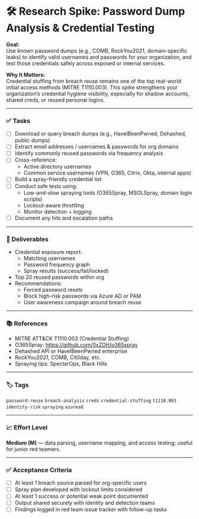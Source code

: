 # 🛠️ Research Spike: Password Dump Analysis & Credential Testing

**Goal:**  
Use known password dumps (e.g., COMB, RockYou2021, domain-specific leaks) to identify valid usernames and passwords for your organization, and test those credentials safely across exposed or internal services.

**Why It Matters:**  
Credential stuffing from breach reuse remains one of the top real-world initial access methods (MITRE T1110.003). This spike strengthens your organization’s credential hygiene visibility, especially for shadow accounts, shared creds, or reused personal logins.

---

### ✅ Tasks

- [ ] Download or query breach dumps (e.g., HaveIBeenPwned, Dehashed, public dumps)
- [ ] Extract email addresses / usernames & passwords for org domains
- [ ] Identify commonly reused passwords via frequency analysis
- [ ] Cross-reference:
  - Active directory usernames
  - Common service usernames (VPN, O365, Citrix, Okta, internal apps)
- [ ] Build a spray-friendly credential list
- [ ] Conduct safe tests using:
  - Low-and-slow spraying tools (O365Spray, MSOLSpray, domain login scripts)
  - Lockout-aware throttling
  - Monitor detection + logging
- [ ] Document any hits and escalation paths

---

### 🎯 Deliverables

- Credential exposure report:
  - Matching usernames
  - Password frequency graph
  - Spray results (success/fail/locked)
- Top 20 reused passwords within org
- Recommendations:
  - Forced password resets
  - Block high-risk passwords via Azure AD or PAM
  - User awareness campaign around breach reuse

---

### 📚 References

- MITRE ATT&CK T1110.003 (Credential Stuffing)  
- O365Spray: https://github.com/0xZDH/o365spray  
- Dehashed API or HaveIBeenPwned enterprise  
- RockYou2021, COMB, Cit0day, etc.  
- Spraying tips: SpecterOps, Black Hills

---

### 🏷️ Tags

`password-reuse` `breach-analysis` `creds` `credential-stuffing` `t1110.003` `identity-risk` `spraying` `azuread`

---

### 📈 Effort Level

**Medium (M)** — data parsing, username mapping, and access testing; useful for junior red teamers.

---

### ✅ Acceptance Criteria

- [ ] At least 1 breach source parsed for org-specific users  
- [ ] Spray plan developed with lockout limits considered  
- [ ] At least 1 success or potential weak point documented  
- [ ] Output shared securely with identity and detection teams  
- [ ] Findings logged in red team issue tracker with follow-up tasks
